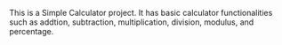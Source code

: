 This is a Simple Calculator project.
It has basic calculator functionalities such as addtion, subtraction, multiplication, division, modulus, and percentage.
